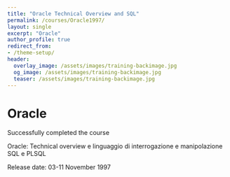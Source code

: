 ```yaml
---
title: "Oracle Technical Overview and SQL"
permalink: /courses/Oracle1997/
layout: single
excerpt: "Oracle"
author_profile: true
redirect_from:
- /theme-setup/
header:
  overlay_image: /assets/images/training-backimage.jpg
  og_image: /assets/images/training-backimage.jpg
  teaser: /assets/images/training-backimage.jpg
---
```

# Oracle

Successfully completed the course

Oracle: Technical overview e linguaggio di interrogazione e manipolazione SQL e PLSQL

Release date:  03-11 November 1997

